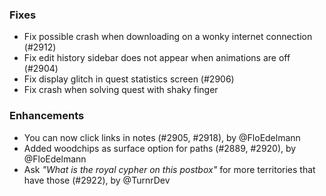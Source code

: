 ### Fixes

- Fix possible crash when downloading on a wonky internet connection (#2912)
- Fix edit history sidebar does not appear when animations are off (#2904)
- Fix display glitch in quest statistics screen (#2906)
- Fix crash when solving quest with shaky finger

### Enhancements

- You can now click links in notes (#2905, #2918), by @FloEdelmann
- Added woodchips as surface option for paths (#2889, #2920), by @FloEdelmann
- Ask _"What is the royal cypher on this postbox"_ for more territories that have those (#2922), by @TurnrDev
